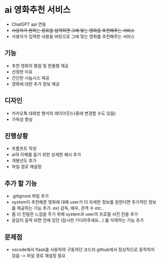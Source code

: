 # ai 영화추천 서비스
* ChatGPT api 연동
* ~~사용자가 원하는 장르를 입력하면 그에 맞는 영화를 추천해주는 서비스~~
* 사용자가 입력한 내용을 바탕으로 그에 맞는 영화를 추천해주는 서비스

## 기능
* 추천 영화의 평점 및 한줄평 제공
* 선정한 이유
* 간단한 시놉시스 제공
* 영화에 대한 추가 정보 제공

## 디자인
* 카카오톡 대화방 형식의 레이아웃(나중에 변경할 수도 있음)
* 가독성 향상
  
## 진행상황
* 프롬프트 작성
* ai의 이해를 돕기 위한 상세한 예시 추가
* 개봉년도 추가
* 파일 경로 재설정

## 추가 할 기능
* .gitignore 파일 추가
* system이 추천해준 영화에 대해 user가 더 자세한 정보를 원한다면 추가적인 정보를 제공하는 기능 추가. ex) 감독, 배우, 관객 수 etc..
* 좀 더 친밀한 느낌을 주기 위해 system과 user의 프로필 사진 칸을 추가
* 응답이 출력 되면 전에 있던 (잠시만 기다려주세요...) 를 삭제하는 기능 추가

## 문제점
* vscode에서 flask를 사용하여 구동하던 코드라 github에서 정상적으로 동작하지 않음 -> 파일 경로 재설정 필요
